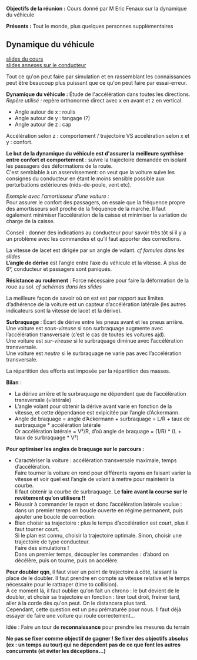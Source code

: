 **Objectifs de la réunion :** Cours donné par M Eric Fenaux sur la dynamique du véhicule

**Présents :** Tout le monde, plus quelques personnes supplémentaires

## Dynamique du véhicule

[slides du cours](uploads/2b95c03fcadb99680b139b66fc10a2d0/autonome_diapos.pdf) \
[slides annexes sur le conducteur](uploads/72782301fff4e905cde3e79924805b83/commande_conducteur.pdf)

Tout ce qu'on peut faire par simulation et en rassemblant les connaissances peut être beaucoup plus puissant que ce qu'on peut faire par essai-erreur.

**Dynamique du véhicule :** Étude de l'accélération dans toutes les directions.\
*Repère utilisé :* repère orthonormé direct avec x en avant et z en vertical. 
* Angle autour de x : roulis
* Angle autour de y : tangage (?)
* Angle autour de z : cap

Accélération selon z : comportement / trajectoire VS accélération selon x et y : confort.

**Le but de la dynamique du véhicule est d'assurer la meilleure synthèse entre confort et comportement** : suivre la trajectoire demandée en isolant les passagers des déformations de la route. \
C'est semblable à un asservissement: on veut que la voiture suive les consignes du conducteur en étant le moins sensible possible aux perturbations extérieures (nids-de-poule, vent etc). 

*Exemple avec l’amortisseur d’une voiture :*\
Pour assurer le confort des passagers, on essaie que la fréquence propre des amortisseurs soit proche de la fréquence de la marche. Il faut également minimiser l’accélération de la caisse et minimiser la variation de charge de la caisse. 

Conseil : donner des indications au conducteur pour savoir très tôt si il y a un problème avec les commandes et qu’il faut apporter des corrections. 

La vitesse de lacet est dirigée par un angle de volant. *cf fomules dans les slides*\
**L’angle de dérive** est l’angle entre l’axe du véhicule et la vitesse. À plus de 6°, conducteur et passagers sont paniqués. 

**Résistance au roulement** : Force nécessaire pour faire la déformation de la roue au sol. *cf schémas dans les slides*

La meilleure façon de savoir où on est est par rapport aux limites d’adhérence de la voiture est un capteur d’accélération latérale (les autres indicateurs sont la vitesse de lacet et la dérive).

**Surbraquage** : Écart de dérive entre les pneus avant et les pneus arrière. \
Une voiture est *sous-vireuse* si son surbraquage augmente avec l’accélération transversale (c’est le cas de toutes les voitures ajd). \
Une voiture est *sur-vireuse* si le surbraquage diminue avec l’accélération transversale. \
Une voiture est *neutre* si le surbraquage ne varie pas avec l’accélération transversale.

La répartition des efforts est imposée par la répartition des masses.

**Bilan** : 
* La dérive arrière et le surbraquage ne dépendent que de l’accélération transversale (=latérale)
* L’angle volant pour obtenir la dérive avant varie en fonction de la vitesse, et cette dépendance est exlpicitée par l’angle d’Ackermann.
* Angle de braquage = angle d’Ackermann + surbraquage
 = L/R + taux de surbraquage * accélération latérale \
 Or accélération latérale = V²/R, d’où angle de braquage = (1/R) * (L + taux de surbraquage * V²)

**Pour optimiser les angles de braquage sur le parcours :**
* Caractériser la voiture : accélération transversale maximale, temps d’accélération. \
Faire tourner la voiture en rond pour différents rayons en faisant varier la vitesse et voir quel est l’angle de volant à mettre pour maintenir la courbe. \
Il faut obtenir la courbe de surbraquage. **Le faire avant la course sur le revêtement qu’on utilisera !!**
* Réussir à commander le rayon et donc l’accélération latérale voulue : dans un premier temps en boucle ouverte en régime permanent, puis ajouter une boucle de correction. 
* Bien choisir sa trajectoire : plus le temps d’accélération est court, plus il faut tourner court. \
Si le plan est connu, choisir la trajectoire optimale. Sinon, choisir une trajectoire de type conducteur. \
Faire des simulations ! \
Dans un premier temps, découpler les commandes : d’abord on décélère, puis on tourne, puis on accélère.

**Pour doubler qqn**, il faut viser un point de trajectoire à côté, laissant la place de le doubler. Il faut prendre en compte sa vitesse relative et le temps nécessaire pour le rattraper (time to collision). \
À ce moment là, il faut oublier qu'on fait un chrono : le but devient de le doubler, et choisir sa trajectoire en fonction : tirer tout droit, freiner tard, aller à la corde dès qu'on peut. On le distancera plus tard. \
Cependant, cette question est un peu prématurée pour nous. Il faut déjà essayer de faire une voiture qui roule correctement...

Idée : Faire un tour de **reconnaissance** pour prendre les mesures du terrain

**Ne pas se fixer comme objectif de gagner ! Se fixer des objectifs absolus (ex : un temps au tour) qui ne dépendent pas de ce que font les autres concurrents (et éviter les déceptions...)**